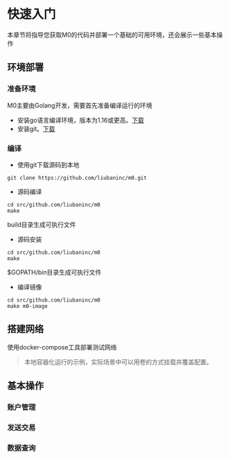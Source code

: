 # 快速入门

本章节将指导您获取M0的代码并部署一个基础的可用环境，还会展示一些基本操作

## 环境部署

### 准备环境
M0主要由Golang开发，需要首先准备编译运行的环境
- 安装go语言编译环境，版本为1.16或更高。[下载](https://golang.org/dl/)
- 安装git。[下载](https://git-scm.com/download)

### 编译

- 使用git下载源码到本地
```shell script
git clone https://github.com/liubaninc/m0.git
```

- 源码编译
```shell script
cd src/github.com/liubaninc/m0
make
```
build目录生成可执行文件

- 源码安装
```shell script
cd src/github.com/liubaninc/m0
make
```
$GOPATH/bin目录生成可执行文件

- 编译镜像
```shell script
cd src/github.com/liubaninc/m0
make m0-image
```

## 搭建网络

使用docker-compose工具部署测试网络
> 本地容器化运行的示例，实际场景中可以用卷的方式挂载并覆盖配置。

## 基本操作

### 账户管理

### 发送交易

### 数据查询